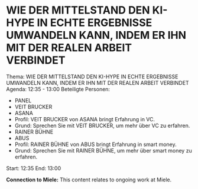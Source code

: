 # WIE DER MITTELSTAND DEN KI-HYPE IN ECHTE ERGEBNISSE UMWANDELN KANN, INDEM ER IHN MIT DER REALEN ARBEIT VERBINDET
Thema: WIE DER MITTELSTAND DEN KI-HYPE IN ECHTE ERGEBNISSE UMWANDELN KANN, INDEM ER IHN MIT DER REALEN ARBEIT VERBINDET
Agenda: 12:35 - 13:00
Beteiligte Personen:
- PANEL
- VEIT BRUCKER
- ASANA
- Profil: VEIT BRUCKER von ASANA bringt Erfahrung in VC.
- Grund: Sprechen Sie mit VEIT BRUCKER, um mehr über VC zu erfahren.
- RAINER BÜHNE
- ABUS
- Profil: RAINER BÜHNE von ABUS bringt Erfahrung in smart money.
- Grund: Sprechen Sie mit RAINER BÜHNE, um mehr über smart money zu erfahren.

Start: 12:35
End: 13:00

**Connection to Miele:** This content relates to ongoing work at Miele.
